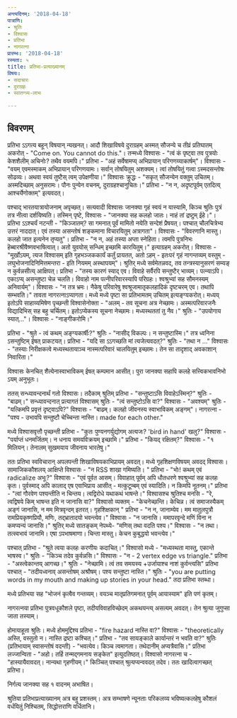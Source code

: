 ```yaml
---
अन्त्यदिनम्: '2018-04-18'
पात्राणि:
- श्रुतिः
- विश्वासः
- प्रतिभा
- नागरत्ना
प्रारम्भः: '2018-04-18'
रस्यता: ५
title: प्रतिभा-प्रत्याख्यानम्
विषयः:
- सदाचारः
- दुराग्रहः
- स्वातन्त्र्य-लाभः

---
```


## विवरणम्
प्रतिभा ऽऽगत्य बहून् विषयान् न्यखनत्। आदौ शिखाविषये दुराग्रहम् अस्मत् सौजन्ये च तीव्रं प्रतिघातम् अकरोत् - "Come on. You cannot do this."। 
तन्मध्ये विश्वासः - "त्वं कं पृष्ट्वा तव पुत्रयोः केशशैलीम् अचिनोः? तथैव वयमपि।"
प्रतिभा - "अहं सर्वेषामप्य् अभिप्रायान् परिगणय्याकार्षम्"।
विश्वासः - "वयम् एवमस्माकम् अभिप्रायान् परिगणयामः। सर्वान् तोषयितुम् अशक्यम्। त्वां तोषयितुं गत्वा ऽस्मदसन्तोषः सोढव्यः। अथवा स्वयं तुष्टैस् त्वम् उपेक्षणीया।"
विश्वासः क्रुद्धः - "सकृत् सौजन्येन वक्तुम् उचितम्। अस्मदिच्छाम् अनुसरामः। पौनः पुन्येन वचनम्, दुराग्रहश्चानुचितः।"
प्रतिभा - "न न, अदृष्टपूर्वम् एतदित्य् आश्चर्येणोक्तम्" इत्यवदत्।

पश्चाद् भारतयात्रायोजनाम् अपृच्छत्। सत्यवादी विश्वासः जानक्या गृहं स्वयं न यास्यामि, किञ्च श्रुतिः पुत्रं तत्र नीत्वा दर्शयिष्यति। 
तस्मिन् पृष्टे, विश्वासः - "जानक्या सह कलहो जातः। नाहं तां द्रष्टुम् ईहे।"।
प्रतिभा ऽऽश्चर्यं नटन्ती - "किञ्जातम्? सा गमनात् पूर्वं मामितो नयेति सन्देशं प्रैषयत्। पश्चात् चौलचित्रेभ्य उत्तरं नाददात्। एवं तस्या असन्तोषं शङ्कमाना विचारयितुम् अत्रागता"।
विश्वासः - "विवरणानि मास्तु। कलहो जात इत्यनेन तृप्यतु"।
प्रतिभा - "न न, अहं तस्या अप्ता स्नेहिता। त्वमपि पुत्रनिभः हॆब्बारश्रीवैष्णवभाषित्वात्। अतो युवयोस् सन्धिम् इच्छामि कारयितुम्।" इत्याग्रहम् अकरोत्। 
विश्वासः - "मूर्खोऽयम्, त्यज विश्वासम् इति गृहभञ्जककार्यं कर्तुं प्रायतत, अतो ऽहम् - इतःपरं गृहं नागन्तव्यम् वस्तुम् - लघुभोजनादिनिमित्तमन्तरा - इति नियमम् अस्थापयम्"। श्रुतिर् मध्ये सर्वमेतन्नवद, तव तन्त्रस्यानुसरणं सम्यङ् न कुर्वन्नसीत्य् आक्षिपत्।
प्रतिभा  - "तस्य कारणं स्याद् एव। विवाहे सर्वैरपि सन्तुष्टैर् भाव्यम्। पत्न्याऽपि। एकाऽप्य् असन्तुष्टा चेन्न चलति। विवाहो नाम पत्नीपरिवारस्यापि परिग्रहः। श्वश्रुभ्यां सह सौमनस्यम् अनिवार्यम्"।
विश्वासः - "न तत्र भ्रमः। नैकेषु परिवारेषु श्वश्रूजामातृकलहादिकं दृष्टचरम् एव। तथापि सम्भवति।"
 तावता नागरत्नाऽप्यागता। मध्ये मध्ये पृष्टा सा प्रतिभामतम् उचितम् इत्यङ्ग्यकरोत्।
मध्यय् इतोऽपि साहाय्यमिषेण पृच्छन्ती विश्वासेनोक्ता - "अलम् - तव सूचना अत्र नेच्छामः। अस्मत्परिवारजनैः विद्यादिभिस् सह बहु चर्चितम्। इतोऽप्येकस्य सूचना नेच्छामः। मध्यस्थततां तु नैव।" 
श्रुतिः - "उपयोगाय स्यात्…"। 
विश्वासः - "नाङ्गीकरोमि।"

प्रतिभा - "श्रुते - त्वं कथम् अङ्ग्यकार्षीः?"
श्रुतिः - "नासीद् विकल्पः। न सन्तुष्टास्मि।" तत्र ध्वनिना ऽसन्तुष्टिम् ईषत् प्राकटयत्।
प्रतिभा - "यदि सा ऽऽगच्छति मां त्यजेत्यवदत्?"
श्रुतिः - "तथा न …"
विश्वासः -  "तस्याः निरीक्षकत्वे मध्यस्थतायाञ्च नास्मत्परिवारं चालयितुम् इच्छामः। तेन सा तादृशाद् अवकाशान् निवारिता।"

विश्वासः केनचित् शैत्येनास्वाभाविकम् ईषत् कम्पमान आसीत्। पुरा जानक्या सहापि कलहे सत्त्विकभावनिभो ऽयम् अनुभूतः।

ततस् सन्ध्यावन्दनार्थं गतो विश्वासः।
तदैकाम् श्रुतिम् प्रतिभा - "सन्तुष्टाऽसि विवाहेऽस्मिन्?"
श्रुतिः - "बाढम्।"
सन्ध्यावन्दनात् प्रत्यागतं विश्वासम् श्रुतिः - "त्वं सन्तुष्टोऽसि वा?"
विश्वासः - "अवश्यम्"
श्रुतिः - "यत्किमपि प्रवृत्तं दृष्ट्वाऽपि?"
विश्वासः - "बाढम्। कलहो जीवनस्य स्वाभाविकम् अङ्गम्"।
नागरत्ना - "पश्य - उभावपि सन्तुष्टौ चेच्चिन्ता नास्ति। made for each other."

मध्ये विश्वासवृत्तौ पृच्छन्ती प्रतिभा - "कुतः पुण्यनगर्युद्योगम् अत्यजः? 'bird in hand' खलु?"
विश्वासः - "पर्याप्तं धनमर्जितम्। न धनाय समयविक्रयम् इच्छामि।"
प्रतिभा - "कियद् रक्षितम्?"
विश्वासः - "१ मिलियन्। तेनालम् सुखमयाय जीवनाय भारतेषु।"

ततः प्रतिभा स्वविचारान् अपलपन्ती शिखाविषयकाभिप्रायम् अवदत्। मध्ये गृहशिक्षणविषयम् अवदद् विश्वासः। सामाजिककौशलय् आक्षिप्ते विश्वासः - "न RSS शाखा गमिष्यति। "
प्रतिभा - "भोः! कथम् एवं radicalize अभूः?"
विश्वासः - "एवं पूर्वत आसम्। विवाहात् पूर्वम् अपि धौतधरणे श्वश्रुभ्यां सह कलहः कृतः। पुर्वस्माद् अपि कालाद् एष एवाभिप्राय आसीत् - मत्कुटूम्बम् एवं स्यादिति। न किमपि नूतनम्।"
प्रतिभा - "त्वां गौरवेण पश्यन्तीति न चिन्तय। त्वद्विरोधे यथाकथं भाषन्ते।" विश्वासश्च श्रुतिश्च मनसि - "रे, त्वद्विषये किम् भाषन्त इति न जानासि वा?" 
विश्वासो व्यक्तम् - "केचनेच्छन्ति। केचिन्न। त्वं समाजस्यैकम् अङ्गं जानासि, न मम  मित्रवृन्दम् इतरत्। गृहशिक्षकान् "
प्रतिभा - "न न, जानाम्येव। मम मातुलपुत्रौ रामप्रियकृष्णप्रियौ, मणिः, तद्भ्रातादयो भवन्त्येव।"
विश्वासः - "न जानासि। ममापरवृन्दे मणिं विना न कमप्यन्यं जानासि।" 
श्रुतिर् मध्ये सातङ्कम् नेपथ्ये- "मणिस् तथा वदति पश्य।"
विश्वासः - "न तथा। तत्स्वभावं जानामि। एषा ऽपभाषमाणा। चिन्ता मास्तु। केचन कुबुद्धयो भवन्त्येव।"

पश्चात् प्रतिभा - "श्रुते त्वया कलहः करणीयः कदाचित्।"
विश्वासो मध्ये - "मध्यस्थता मास्तु, एकान्ते भाषस्व।"
श्रुतिः - "किञ्च तदेव कुर्वन्नसि।"
विश्वासः - "न - 2 vertex edge vs triangle."
प्रतिभा - "अस्त्वेकान्तय् आगच्छ।"
श्रुतिः - "नेच्छामि। त्वं तव समयस्य +‌उर्जायाश्च नाशं कुर्वन्त्यसि"
प्रतिभा पश्चात् - "तदीयध्वनाव् असन्तोषम् अश्रौषम्। पश्य सन्तुष्टा नास्ति।"
श्रुतिः - "you are putting words in my mouth and making up stories in your head."
तदा प्रतिभा स्तब्धा।

मध्ये प्रतिभया सह "भोजनं कृत्वैव गन्तव्यम्। वयञ्च मातृप्रतिगमनात् पूर्वम् आयास्याम" इति पणं कृतम्।

नागरत्नया प्रतिभा पुत्रवधूकौशले पृष्टा, तदीयविवाहविच्छेदम् अकथयन्त्य् असत्यम् अवदत्। तेन श्रुत्या जुगुप्सा जाता तस्याम्।

होमायाहूता श्रुतिः। 
मध्ये होममुद्दिश्य प्रतिभा - "fire hazard नास्ति वा?" 
विश्वासः - "theoretically अस्ति, वस्तुतो न। नास्ति द्रष्टा कश्चित्।"
प्रतिभा - "तव सायङ्काले कार्यान्तरं न भवति वा?"
श्रुतिः (प्रतिभायाम् स्वासन्तोषं वदन्ती) - "भवत्येव। किञ्च त्वमागता। तथेदानीम् अप्यत्रैवासि।"
प्रतिभा लज्जान्विता - "अहो। तर्हि तन्मद्गमनाय सङ्केत" इत्युदतिष्ठत्।
विश्वासो नागरत्ना च - "हास्यायैवावदत्। नान्यथा गृहणीयम्।"
किञ्चित् पश्चात् श्रुत्यप्यन्ववदत् तदेव।
ततः खादित्वागच्छत् प्रतिभा।

निर्गत्य जानक्या सह १ वादनम् अभाषित।

श्रुतिया प्रतिभाप्रत्याख्यानम् अत्र बहु प्रशस्तम्। अत्र सम्भाषणे न्यूनताः परिकलय्य भविष्यत्कलहेषु कौशलं वर्धयितुं निश्चितम्, सिद्धोत्तराणि वर्धितानि।


